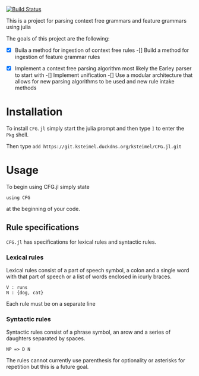 [![Build Status](https://ci.ksteimel.duckdns.org/api/badges/ksteimel/CFG.jl/status.svg)](https://ci.ksteimel.duckdns.org/ksteimel/CFG.jl)

This is a project for parsing context free grammars and feature grammars using julia

The goals of this project are the following: 
-[x] Buila a method for ingestion of context free rules
-[] Build a method for ingestion of feature grammar rules
-[x] Implement a context free parsing algorithm most likely the Earley parser to start with
-[] Implement unification 
-[] Use a modular architecture that allows for new parsing algorithms to be used and new rule intake methods


# Installation

To install `CFG.jl` simply start the julia prompt and then type `]` to enter the `Pkg` shell. 

Then type `add https://git.ksteimel.duckdns.org/ksteimel/CFG.jl.git`

# Usage

To begin using CFG.jl simply state 

```
using CFG
```

at the beginning of your code. 

## Rule specifications

`CFG.jl` has specifications for lexical rules and syntactic rules. 

### Lexical rules

Lexical rules consist of a part of speech symbol, a colon and a single word with that part of speech or a list of words enclosed in icurly braces.

```
V : runs
N : {dog, cat}
```

Each rule must be on a separate line

### Syntactic rules

Syntactic rules consist of a phrase symbol, an arow and a series of daughters separated by spaces.

```
NP => D N
```

The rules cannot currently use parenthesis for optionality or asterisks for repetition but this is a future goal. 


